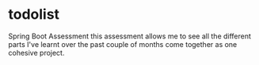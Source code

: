 # todolist
Spring Boot Assessment
this assessment allows me to see all the different parts I've learnt over the past couple of months come together as one cohesive project.
